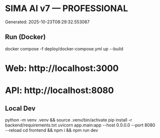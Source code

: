 # SIMA AI v7 — PROFESSIONAL
Generated: 2025-10-23T08:29:32.553087

## Run (Docker)
docker compose -f deploy/docker-compose.yml up --build
# Web: http://localhost:3000
# API: http://localhost:8080



## Local Dev
python -m venv .venv && source .venv/bin/activate
pip install -r backend/requirements.txt
uvicorn app.main:app --host 0.0.0.0 --port 8080 --reload
cd frontend && npm i && npm run dev
